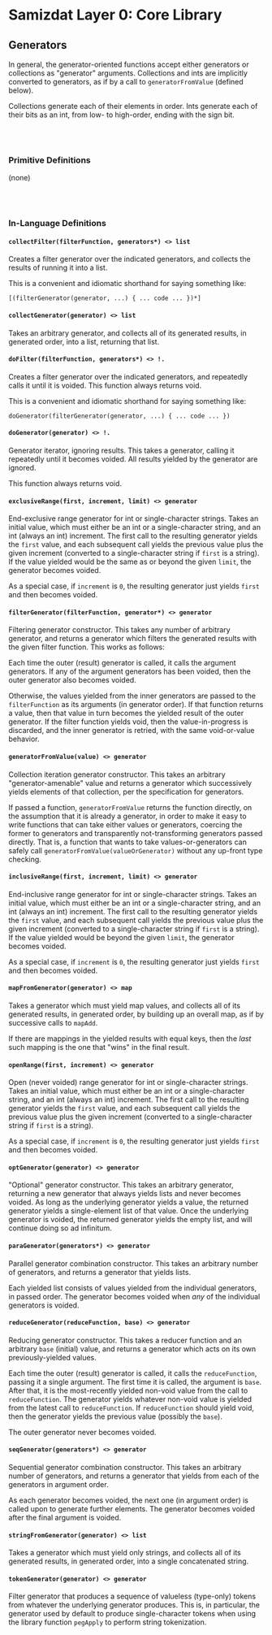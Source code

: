Samizdat Layer 0: Core Library
==============================

Generators
----------

In general, the generator-oriented functions accept either generators
or collections as "generator" arguments. Collections and ints are implicitly
converted to generators, as if by a call to `generatorFromValue` (defined
below).

Collections generate each of their elements in order. Ints generate each
of their bits as an int, from low- to high-order, ending with the sign
bit.


<br><br>
### Primitive Definitions

(none)


<br><br>
### In-Language Definitions

#### `collectFilter(filterFunction, generators*) <> list`

Creates a filter generator over the indicated generators, and collects
the results of running it into a list.

This is a convenient and idiomatic shorthand for saying something like:

```
[(filterGenerator(generator, ...) { ... code ... })*]
```

#### `collectGenerator(generator) <> list`

Takes an arbitrary generator, and collects all of its generated results,
in generated order, into a list, returning that list.

#### `doFilter(filterFunction, generators*) <> !.`

Creates a filter generator over the indicated generators, and repeatedly
calls it until it is voided. This function always returns void.

This is a convenient and idiomatic shorthand for saying something like:

```
doGenerator(filterGenerator(generator, ...) { ... code ... })
```

#### `doGenerator(generator) <> !.`

Generator iterator, ignoring results. This takes a generator, calling
it repeatedly until it becomes voided. All results yielded by the
generator are ignored.

This function always returns void.

#### `exclusiveRange(first, increment, limit) <> generator`

End-exclusive range generator for int or single-character strings.
Takes an initial value, which must either be an int or a single-character
string, and an int (always an int) increment. The first call to the
resulting generator yields the `first` value, and each subsequent call
yields the previous value plus the given increment (converted to a
single-character string if `first` is a string). If the value yielded
would be the same as or beyond the given `limit`, the generator becomes
voided.

As a special case, if `increment` is `0`, the resulting generator just
yields `first` and then becomes voided.

#### `filterGenerator(filterFunction, generator*) <> generator`

Filtering generator constructor. This takes any number of arbitrary generator,
and returns a generator which filters the generated results
with the given filter function. This works as follows:

Each time the outer (result) generator is called, it calls the argument
generators. If any of the argument generators has been voided, then the outer
generator also becomes voided.

Otherwise, the values yielded from the inner generators are passed to the
`filterFunction` as its arguments (in generator order). If that function
returns a value, then that value in turn becomes the yielded result of
the outer generator. If the filter function yields void, then the
value-in-progress is discarded, and the inner generator is retried, with
the same void-or-value behavior.

#### `generatorFromValue(value) <> generator`

Collection iteration generator constructor. This takes an arbitrary
"generator-amenable" value and returns a generator which successively yields
elements of that collection, per the specification for generators.

If passed a function, `generatorFromValue` returns the function directly,
on the assumption that it is already a generator, in order to make it easy
to write functions that can take either values or generators, coercing the
former to generators and transparently not-transforming generators passed
directly. That is, a function that wants to take values-or-generators can
safely call `generatorFromValue(valueOrGenerator)` without any up-front
type checking.

#### `inclusiveRange(first, increment, limit) <> generator`

End-inclusive range generator for int or single-character strings.
Takes an initial value, which must either be an int or a single-character
string, and an int (always an int) increment. The first call to the
resulting generator yields the `first` value, and each subsequent call
yields the previous value plus the given increment (converted to a
single-character string if `first` is a string). If the value yielded
would be beyond the given `limit`, the generator becomes voided.

As a special case, if `increment` is `0`, the resulting generator just
yields `first` and then becomes voided.

#### `mapFromGenerator(generator) <> map`

Takes a generator which must yield map values, and collects all of its
generated results, in generated order, by building up an overall map,
as if by successive calls to `mapAdd`.

If there are mappings in the yielded results with equal keys, then the
*last* such mapping is the one that "wins" in the final result.

#### `openRange(first, increment) <> generator`

Open (never voided) range generator for int or single-character strings.
Takes an initial value, which must either be an int or a single-character
string, and an int (always an int) increment. The first call to the
resulting generator yields the `first` value, and each subsequent call
yields the previous value plus the given increment (converted to a
single-character string if `first` is a string).

As a special case, if `increment` is `0`, the resulting generator just
yields `first` and then becomes voided.

#### `optGenerator(generator) <> generator`

"Optional" generator constructor. This takes an arbitrary generator,
returning a new generator that always yields lists and never
becomes voided. As long as the underlying generator yields a value, the
returned generator yields a single-element list of that value. Once the
underlying generator is voided, the returned generator yields the empty
list, and will continue doing so ad infinitum.

#### `paraGenerator(generators*) <> generator`

Parallel generator combination constructor. This takes an arbitrary number of
generators, and returns a generator that yields lists.

Each yielded list consists of values yielded from the individual generators,
in passed order. The generator becomes voided when *any* of the individual
generators is voided.

#### `reduceGenerator(reduceFunction, base) <> generator`

Reducing generator constructor. This takes a reducer function and
an arbitrary `base` (initial) value, and returns a generator which
acts on its own previously-yielded values.

Each time the outer (result) generator is called, it calls the
`reduceFunction`, passing it a single argument. The first time it is
called, the argument is `base`. After that, it is the most-recently
yielded non-void value from the call to `reduceFunction`. The generator
yields whatever non-void value is yielded from the latest call to
`reduceFunction`. If `reduceFunction` should yield void, then the
generator yields the previous value (possibly the `base`).

The outer generator never becomes voided.

#### `seqGenerator(generators*) <> generator`

Sequential generator combination constructor. This takes an arbitrary number
of generators, and returns a generator that yields from each of
the generators in argument order.

As each generator becomes voided, the next one (in argument order) is called
upon to generate further elements. The generator becomes voided after the
final argument is voided.

#### `stringFromGenerator(generator) <> list`

Takes a generator which must yield only strings, and collects all of its
generated results, in generated order, into a single concatenated string.

#### `tokenGenerator(generator) <> generator`

Filter generator that produces a sequence of valueless (type-only)
tokens from whatever the underlying generator produces. This is,
in particular, the generator used by default to produce single-character
tokens when using the library function `pegApply` to perform
string tokenization.
